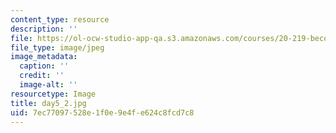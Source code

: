 ```yaml
---
content_type: resource
description: ''
file: https://ol-ocw-studio-app-qa.s3.amazonaws.com/courses/20-219-becoming-the-next-bill-nye-writing-and-hosting-the-educational-show-january-iap-2015/7ec77097528e1f0e9e4fe624c8fcd7c8_day5_2.jpg
file_type: image/jpeg
image_metadata:
  caption: ''
  credit: ''
  image-alt: ''
resourcetype: Image
title: day5_2.jpg
uid: 7ec77097-528e-1f0e-9e4f-e624c8fcd7c8
---
```

